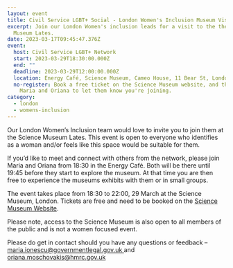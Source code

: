 ```yaml
---
layout: event
title: Civil Service LGBT+ Social - London Women's Inclusion Museum Visit
excerpt: Join our London Women's inclusion leads for a visit to the the Science
  Museum Lates.
date: 2023-03-17T09:45:47.376Z
event:
  host: Civil Service LGBT+ Network
  start: 2023-03-29T18:30:00.000Z
  end: ""
  deadline: 2023-03-29T12:00:00.000Z
  location: Energy Café, Science Museum, Cameo House, 11 Bear St, London WC2H
  no-register: Book a free ticket on the Science Museum website, and then email
    Maria and Oriana to let them know you're joining.
category:
  - london
  - womens-inclusion
---
```

Our London Women’s Inclusion team would love to invite you to join them at the Science Museum Lates. This event is open to everyone who identifies as a woman and/or feels like this space would be suitable for them.  

If you’d like to meet and connect with others from the network, please join Maria and Oriana from 18:30 in the Energy Café. Both will be there until 19:45 before they start to explore the museum. At that time you are then free to experience the museums exhibits with them or in small groups.

The event takes place from 18:30 to 22:00, 29 March at the Science Museum, London. Tickets are free and need to be booked on the [Science Museum Website](https://www.sciencemuseum.org.uk/see-and-do/lates). 

Please note, access to the Science Museum is also open to all members of the public and is not a women focused event.  

Please do get in contact should you have any questions or feedback – [maria.ionescu@governmentlegal.gov.uk ](maria.ionescu@governmentlegal.gov.uk)and [oriana.moschovakis@hmrc.gov.uk](oriana.moschovakis@hmrc.gov.uk)